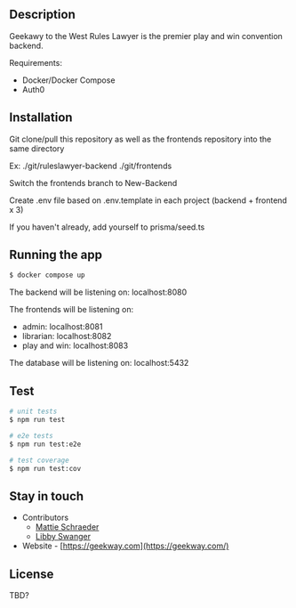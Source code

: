 
## Description

Geekawy to the West Rules Lawyer is the premier play and win convention backend.

Requirements:

  - Docker/Docker Compose
  - Auth0

## Installation

Git clone/pull this repository as well as the frontends repository into the same directory

Ex: ./git/ruleslawyer-backend
    ./git/frontends

Switch the frontends branch to New-Backend

Create .env file based on .env.template in each project (backend + frontend x 3)

If you haven't already, add yourself to prisma/seed.ts

## Running the app

```bash
$ docker compose up
```

The backend will be listening on: localhost:8080

The frontends will be listening on:
  - admin: localhost:8081
  - librarian: localhost:8082
  - play and win: localhost:8083

The database will be listening on: localhost:5432

## Test

```bash
# unit tests
$ npm run test

# e2e tests
$ npm run test:e2e

# test coverage
$ npm run test:cov
```

## Stay in touch

- Contributors
  - [Mattie Schraeder](mailto:mattie@geekway.com)
  - [Libby Swanger](mailto:libby.swanger@gmail.com)
- Website - [https://geekway.com](https://geekway.com/)

## License

TBD?

